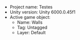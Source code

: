 <!-- UNITY CODE ASSIST INSTRUCTIONS START -->
- Project name: Testes
- Unity version: Unity 6000.0.45f1
- Active game object:
  - Name: Walls
  - Tag: Untagged
  - Layer: Default
<!-- UNITY CODE ASSIST INSTRUCTIONS END -->